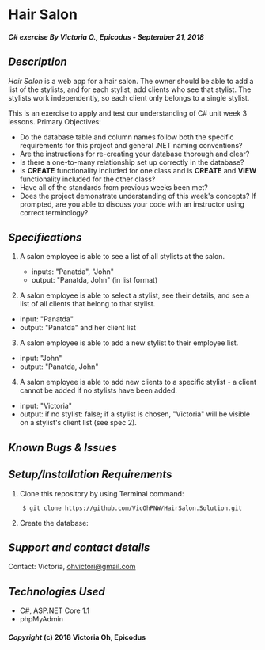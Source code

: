 # Hair Salon

##### C# exercise By Victoria O., Epicodus - September 21, 2018

## *Description*
_Hair Salon_ is a web app for a hair salon. The owner should be able to add a list of the stylists, and for each stylist, add clients who see that stylist. The stylists work independently, so each client only belongs to a single stylist.


This is an exercise to apply and test our understanding of C# unit week 3 lessons. Primary Objectives:
* Do the database table and column names follow both the specific requirements for this project and general .NET naming conventions?
* Are the instructions for re-creating your database thorough and clear?
* Is there a one-to-many relationship set up correctly in the database?
* Is **CREATE** functionality included for one class and is **CREATE** and **VIEW** functionality included for the other class?
* Have all of the standards from previous weeks been met?
* Does the project demonstrate understanding of this week's concepts? If prompted, are you able to discuss your code with an instructor using correct terminology?


## *Specifications*
1. A salon employee is able to see a list of all stylists at the salon.
    * inputs: "Panatda", "John"
    * output: "Panatda, John" (in list format)

2. A salon employee is able to select a stylist, see their details, and see a list of all clients that belong to that stylist.
  * input: "Panatda"
  * output: "Panatda" and her client list

3. A salon employee is able to add a new stylist to their employee list.
  * input: "John"
  * output: "Panatda, John"

4. A salon employee is able to add new clients to a specific stylist - a client cannot be added if no stylists have been added.
  * input: "Victoria"
  * output: if no stylist: false; if a stylist is chosen, "Victoria" will be visible on a stylist's client list (see spec 2).


## *Known Bugs & Issues*



## *Setup/Installation Requirements*

1. Clone this repository by using Terminal command:
```
    $ git clone https://github.com/VicOhPNW/HairSalon.Solution.git
```
2. Create the database:

## *Support and contact details*
Contact: Victoria, ohvictori@gmail.com

## *Technologies Used*
* C#, ASP.NET Core 1.1
* phpMyAdmin

#### *Copyright* (c) 2018 Victoria Oh, Epicodus
